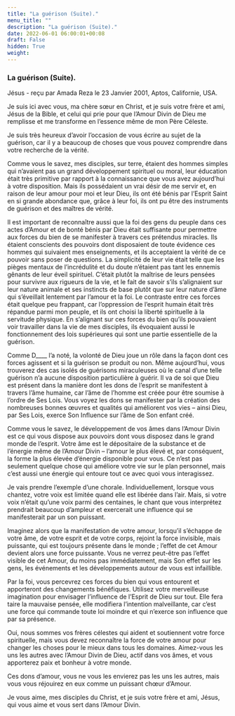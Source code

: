 ```yaml
---
title: "La guérison (Suite)."
menu_title: ""
description: "La guérison (Suite)."
date: 2022-06-01 06:00:01+00:08
draft: False
hidden: True
weight:
---
```

### La guérison (Suite).

Jésus - reçu par Amada Reza le 23 Janvier 2001, Aptos, Californie, USA.

Je suis ici avec vous, ma chère sœur en Christ, et je suis votre frère et ami, Jésus de la Bible, et celui qui prie pour que l’Amour Divin de Dieu me remplisse et me transforme en l’essence même de mon Père Céleste.

Je suis très heureux d’avoir l’occasion de vous écrire au sujet de la guérison, car il y a beaucoup de choses que vous pouvez comprendre dans votre recherche de la vérité.

Comme vous le savez, mes disciples, sur terre, étaient des hommes simples qui n’avaient pas un grand développement spirituel ou moral, leur éducation était très primitive par rapport à la connaissance que vous avez aujourd’hui à votre disposition. Mais ils possédaient un vrai désir de me servir et, en raison de leur amour pour moi et leur Dieu, ils ont été bénis par l’Esprit Saint en si grande abondance que, grâce à leur foi, ils ont pu être des instruments de guérison et des maîtres de vérité.

Il est important de reconnaître aussi que la foi des gens du peuple dans ces actes d’Amour et de bonté bénis par Dieu était suffisante pour permettre aux forces du bien de se manifester à travers ces prétendus miracles. Ils étaient conscients des pouvoirs dont disposaient de toute évidence ces hommes qui suivaient mes enseignements, et ils acceptaient la vérité de ce pouvoir sans poser de questions.
La simplicité de leur vie était telle que les pièges mentaux de l’incrédulité et du doute n’étaient pas tant les ennemis gênants de leur éveil spirituel. C’était plutôt la maîtrise de leurs pensées pour survivre aux rigueurs de la vie, et le fait de savoir s’ils s’alignaient sur leur nature animale et ses instincts de base plutôt que sur leur nature d’âme qui s’éveillait lentement par l’amour et la foi. Le contraste entre ces forces était quelque peu frappant, car l’oppression de l’esprit humain était très répandue parmi mon peuple, et ils ont choisi la liberté spirituelle à la servitude physique. En s’alignant sur ces forces du bien qu’ils pouvaient voir travailler dans la vie de mes disciples, ils évoquaient aussi le fonctionnement des lois supérieures qui sont une partie essentielle de la guérison.

Comme D____ l’a noté, la volonté de Dieu joue un rôle dans la façon dont ces forces agissent et si la guérison se produit ou non. Même aujourd’hui, vous trouverez des cas isolés de guérisons miraculeuses où le canal d’une telle guérison n’a aucune disposition particulière à guérir. Il va de soi que Dieu est présent dans la manière dont les dons de l’esprit se manifestent à travers l’âme humaine, car l’âme de l’homme est créée pour être soumise à l’ordre de Ses Lois. Vous voyez les dons se manifester par la création des nombreuses bonnes œuvres et qualités qui améliorent vos vies – ainsi Dieu, par Ses Lois, exerce Son Influence sur l’âme de Son enfant créé.

Comme vous le savez, le développement de vos âmes dans l’Amour Divin est ce qui vous dispose aux pouvoirs dont vous disposez dans le grand monde de l’esprit. Votre âme est le dépositaire de la substance et de l’énergie même de l’Amour Divin – l’amour le plus élevé et, par conséquent, la forme la plus élevée d’énergie disponible pour vous. Ce n’est pas seulement quelque chose qui améliore votre vie sur le plan personnel, mais c’est aussi une énergie qui entoure tout ce avec quoi vous interagissez.

Je vais prendre l’exemple d’une chorale. Individuellement, lorsque vous chantez, votre voix est limitée quand elle est libérée dans l’air. Mais, si votre voix n’était qu’une voix parmi des centaines, le chant que vous interprétez prendrait beaucoup d’ampleur et exercerait une influence qui se manifesterait par un son puissant.

Imaginez alors que la manifestation de votre amour, lorsqu’il s’échappe de votre âme, de votre esprit et de votre corps, rejoint la force invisible, mais puissante, qui est toujours présente dans le monde ; l’effet de cet Amour devient alors une force puissante. Vous ne verrez peut-être pas l’effet visible de cet Amour, du moins pas immédiatement, mais Son effet sur les gens, les événements et les développements autour de vous est infaillible.

Par la foi, vous percevrez ces forces du bien qui vous entourent et apporteront des changements bénéfiques. Utilisez votre merveilleuse imagination pour envisager l’influence de l’Esprit de Dieu sur tout. Elle fera taire la mauvaise pensée, elle modifiera l’intention malveillante, car c’est une force qui commande toute loi moindre et qui n’exerce son influence que par sa présence.

Oui, nous sommes vos frères célestes qui aident et soutiennent votre force spirituelle, mais vous devez reconnaître la force de votre amour pour changer les choses pour le mieux dans tous les domaines. Aimez-vous les uns les autres avec l’Amour Divin de Dieu, actif dans vos âmes, et vous apporterez paix et bonheur à votre monde.

Ces dons d’amour, vous ne vous les envierez pas les uns les autres, mais vous vous réjouirez en eux comme un puissant chœur d’Amour.

Je vous aime, mes disciples du Christ, et je suis votre frère et ami, Jésus, qui vous aime et vous sert dans l’Amour Divin.

